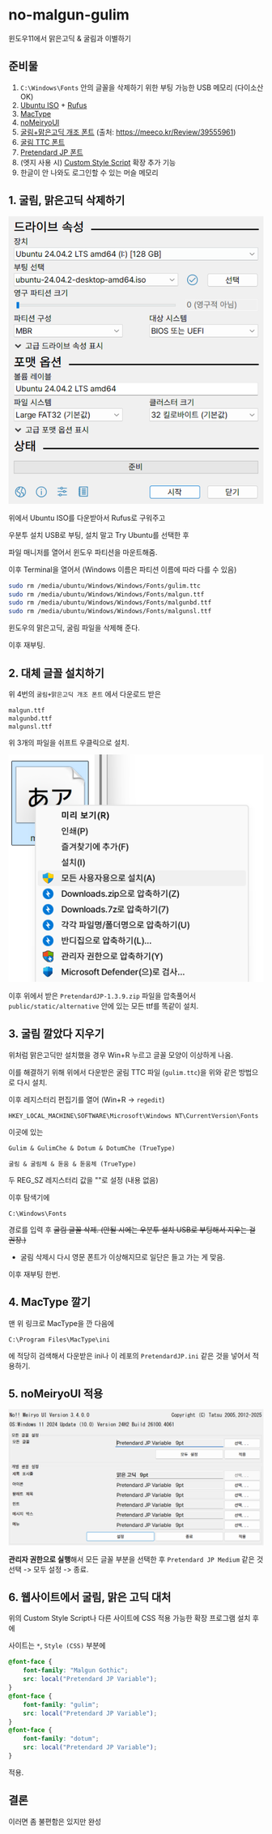 # no-malgun-gulim

윈도우11에서 맑은고딕 & 굴림과 이별하기

## 준비물

1. `C:\Windows\Fonts` 안의 글꼴을 삭제하기 위한 부팅 가능한 USB 메모리 (다이소산 OK)
2. [Ubuntu ISO](https://releases.ubuntu.com/noble/) + [Rufus](https://rufus.ie/ko/)
3. [MacType](https://github.com/snowie2000/mactype/releases)
4. [noMeiryoUI](https://github.com/Tatsu-syo/noMeiryoUI/releases)
5. [굴림+맑은고딕 개조 폰트](https://drive.google.com/drive/folders/17tJ91Atl2n6J1FX9ZUHBn0xEp3Tq4Zd7?usp=sharing) (출처: https://meeco.kr/Review/39555961)
6. [굴림 TTC 폰트](https://github.com/ubermenschjo/dotfiles/blob/master/.fonts/gulim.ttc)
7. [Pretendard JP 폰트](https://github.com/orioncactus/pretendard/releases)
8. (엣지 사용 시) [Custom Style Script](https://microsoftedge.microsoft.com/addons/detail/custom-style-script/eocdolakkgkbmnfojgicnicdnmimfhoo) 확장 추가 기능
9. 한글이 안 나와도 로그인할 수 있는 머슬 메모리 

## 1. 굴림, 맑은고딕 삭제하기

![Rufus 사진](res/rufus.png)

위에서 Ubuntu ISO를 다운받아서 Rufus로 구워주고

우분투 설치 USB로 부팅, 설치 말고 Try Ubuntu를 선택한 후

파일 매니저를 열어서 윈도우 파티션을 마운트해줌.

이후 Terminal을 열어서 (Windows 이름은 파티션 이름에 따라 다를 수 있음)

```sh
sudo rm /media/ubuntu/Windows/Windows/Fonts/gulim.ttc
sudo rm /media/ubuntu/Windows/Windows/Fonts/malgun.ttf
sudo rm /media/ubuntu/Windows/Windows/Fonts/malgunbd.ttf
sudo rm /media/ubuntu/Windows/Windows/Fonts/malgunsl.ttf
```
윈도우의 맑은고딕, 굴림 파일을 삭제해 준다.

이후 재부팅.

## 2. 대체 글꼴 설치하기

위 4번의 `굴림+맑은고딕 개조 폰트` 에서 다운로드 받은

```
malgun.ttf
malgunbd.ttf
malgunsl.ttf
```

위 3개의 파일을 쉬프트 우클릭으로 설치.

![글꼴 설치 사진](res/installfont.png)

이후 위에서 받은 `PretendardJP-1.3.9.zip` 파일을 압축풀어서
`public/static/alternative` 안에 있는 모든 ttf를 똑같이 설치.

## 3. 굴림 깔았다 지우기

위처럼 맑은고딕만 설치했을 경우 Win+R 누르고 글꼴 모양이 이상하게 나옴.

이를 해결하기 위해 위에서 다운받은 굴림 TTC 파일 (`gulim.ttc`)을 위와 같은 방법으로 다시 설치.

이후 레지스터리 편집기를 열어 (Win+R -> `regedit`)

```
HKEY_LOCAL_MACHINE\SOFTWARE\Microsoft\Windows NT\CurrentVersion\Fonts
```

이곳에 있는

```
Gulim & GulimChe & Dotum & DotumChe (TrueType)
```
```
굴림 & 굴림체 & 돋움 & 돋움체 (TrueType)
```

두 REG_SZ 레지스터리 값을 ""로 설정 (내용 없음)

이후 탐색기에
```
C:\Windows\Fonts
```
경로를 입력 후 ~~굴림 글꼴 삭제. (안될 시에는 우분투 설치 USB로 부팅해서 지우는 걸 권장.)~~
* 굴림 삭제시 다시 영문 폰트가 이상해지므로 일단은 들고 가는 게 맞음.

이후 재부팅 한번.

## 4. MacType 깔기

맨 위 링크로 MacType을 깐 다음에 
```
C:\Program Files\MacType\ini
```
에 적당히 검색해서 다운받은 ini나 이 레포의 `PretendardJP.ini` 같은 것을 넣어서 적용하기.

## 5. noMeiryoUI 적용

![noMeiryoUI](res/nomeiryoui.png)

**관리자 권한으로 실행**해서 모든 글꼴 부분을 선택한 후 `Pretendard JP Medium` 같은 것 선택 -> 모두 설정 -> 종료.

## 6. 웹사이트에서 굴림, 맑은 고딕 대처

위의 Custom Style Script나 다른 사이트에 CSS 적용 가능한 확장 프로그램 설치 후에

사이트는 `*`, `Style (CSS)` 부분에

```css
@font-face {
    font-family: "Malgun Gothic";
    src: local("Pretendard JP Variable");
}
@font-face {
    font-family: "gulim";
    src: local("Pretendard JP Variable");
}
@font-face {
    font-family: "dotum";
    src: local("Pretendard JP Variable");
}
```

적용.

## 결론
이러면 좀 불편함은 있지만 완성
